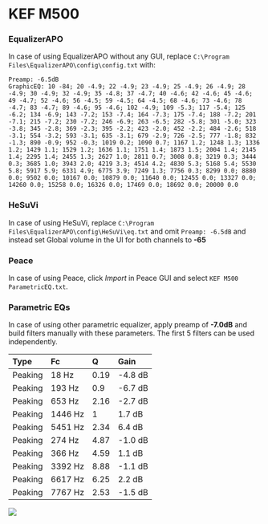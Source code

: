 # KEF M500

### EqualizerAPO
In case of using EqualizerAPO without any GUI, replace `C:\Program Files\EqualizerAPO\config\config.txt`
with:
```
Preamp: -6.5dB
GraphicEQ: 10 -84; 20 -4.9; 22 -4.9; 23 -4.9; 25 -4.9; 26 -4.9; 28 -4.9; 30 -4.9; 32 -4.9; 35 -4.8; 37 -4.7; 40 -4.6; 42 -4.6; 45 -4.6; 49 -4.7; 52 -4.6; 56 -4.5; 59 -4.5; 64 -4.5; 68 -4.6; 73 -4.6; 78 -4.7; 83 -4.7; 89 -4.6; 95 -4.6; 102 -4.9; 109 -5.3; 117 -5.4; 125 -6.2; 134 -6.9; 143 -7.2; 153 -7.4; 164 -7.3; 175 -7.4; 188 -7.2; 201 -7.1; 215 -7.2; 230 -7.2; 246 -6.9; 263 -6.5; 282 -5.8; 301 -5.0; 323 -3.8; 345 -2.8; 369 -2.3; 395 -2.2; 423 -2.0; 452 -2.2; 484 -2.6; 518 -3.1; 554 -3.2; 593 -3.1; 635 -3.1; 679 -2.9; 726 -2.5; 777 -1.8; 832 -1.3; 890 -0.9; 952 -0.3; 1019 0.2; 1090 0.7; 1167 1.2; 1248 1.3; 1336 1.2; 1429 1.1; 1529 1.2; 1636 1.1; 1751 1.4; 1873 1.5; 2004 1.4; 2145 1.4; 2295 1.4; 2455 1.3; 2627 1.0; 2811 0.7; 3008 0.8; 3219 0.3; 3444 0.3; 3685 1.0; 3943 2.0; 4219 3.3; 4514 4.2; 4830 5.3; 5168 5.4; 5530 5.8; 5917 5.9; 6331 4.9; 6775 3.9; 7249 1.3; 7756 0.3; 8299 0.0; 8880 0.0; 9502 0.0; 10167 0.0; 10879 0.0; 11640 0.0; 12455 0.0; 13327 0.0; 14260 0.0; 15258 0.0; 16326 0.0; 17469 0.0; 18692 0.0; 20000 0.0
```

### HeSuVi
In case of using HeSuVi, replace `C:\Program Files\EqualizerAPO\config\HeSuVi\eq.txt` and omit `Preamp:
-6.5dB` and instead set Global volume in the UI for both channels to **-65**

### Peace
In case of using Peace, click *Import* in Peace GUI and select `KEF M500 ParametricEQ.txt`.

### Parametric EQs
In case of using other parametric equalizer, apply preamp of **-7.0dB** and build filters manually with
these parameters. The first 5 filters can be used independently.

| Type    | Fc      |    Q | Gain    |
|:--------|:--------|:-----|:--------|
| Peaking | 18 Hz   | 0.19 | -4.8 dB |
| Peaking | 193 Hz  | 0.9  | -6.7 dB |
| Peaking | 653 Hz  | 2.16 | -2.7 dB |
| Peaking | 1446 Hz | 1    | 1.7 dB  |
| Peaking | 5451 Hz | 2.34 | 6.4 dB  |
| Peaking | 274 Hz  | 4.87 | -1.0 dB |
| Peaking | 366 Hz  | 4.59 | 1.1 dB  |
| Peaking | 3392 Hz | 8.88 | -1.1 dB |
| Peaking | 6617 Hz | 6.25 | 2.2 dB  |
| Peaking | 7767 Hz | 2.53 | -1.5 dB |

![](https://raw.githubusercontent.com/jaakkopasanen/AutoEq/master/results/headphonecom/sbaf-serious/KEF%20M500/KEF%20M500.png)